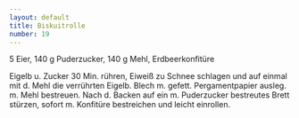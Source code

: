 ```yaml
---
layout: default
title: Biskuitrolle
number: 19
---
```


5 Eier, 140 g Puderzucker, 140 g Mehl, Erdbeerkonfitüre

Eigelb u. Zucker 30 Min. rühren, Eiweiß zu Schnee schlagen und auf einmal mit d. Mehl die verrührten Eigelb.
Blech m. gefett. Pergamentpapier ausleg. m. Mehl bestreuen.
Nach d. Backen auf ein m. Puderzucker bestreutes Brett stürzen, sofort m. Konfitüre bestreichen und leicht einrollen.
